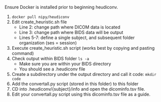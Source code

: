 Ensure Docker is installed prior to beginning heudiconv.
1. ```docker pull nipy/heudiconv```
2. Edit create_heuristic.sh file
    - Line 2: change path where DICOM data is located
    - Line 3: change path where BIDS data will be output
   - Lines 5-7: define a single subject, and subsequent folder organization (ses = session)
3. Execute create_heuristic.sh script (works best by copying and pasting command)
4. Check output within BIDS folder ```ls -a```
    - Make sure you are within your BIDS directory
    - You should see a .heudiconv file
5. Create a subdirectory under the output directory and call it code: ```mkdir code```
6. Add the convertall.py script (stored in this folder) to this folder
7. CD into .heudiconv/{subject}/info and open the dicominfo.tsv file.
8. Edit your convertall.py script using this dicominfo.tsv file as a guide.
